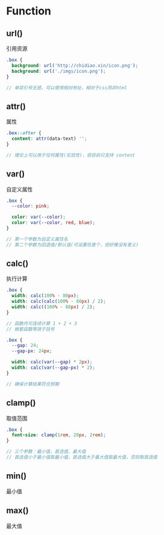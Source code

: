 # Function

## url()

引用资源

```scss
.box {
  background: url('http://chidiao.xin/icon.png');
  background: url('./imgs/icon.png');
}

// 单双引号无感，可以使用相对地址，相对于css而非html
```

## attr()

属性

```scss
.box::after {
  content: attr(data-text) '';
}

// 理论上可以用于任何属性(实验性)，但目前只支持 content
```

## var()

自定义属性

```scss
.box {
  --color: pink;

  color: var(--color);
  color: var(--color, red, blue);
}

// 第一个参数为自定义属性名
// 第二个参数为回退值/默认值(可设置任意个，但好像没有意义)
```

## calc()

执行计算

```scss
.box {
  width: calc(100% - 80px);
  width: calc(calc(100% - 80px) / 2);
  width: calc((100% - 80px) / 2);
}

// 函数内可连续计算 1 + 2 + 3
// 嵌套函数等效于括号
```

```scss
.box {
  --gap: 24;
  --gap-px: 24px;

  width: calc(var(--gap) * 2px);
  width: calc(var(--gap-px) * 2);
}

// 确保计算结果符合预期
```

## clamp()

取值范围

```scss
.box {
  font-size: clamp(1rem, 20px, 2rem);
}

// 三个参数：最小值，首选值，最大值
// 首选值小于最小值取最小值，首选值大于最大值取最大值，否则取首选值
```

## min()

最小值

## max()

最大值
